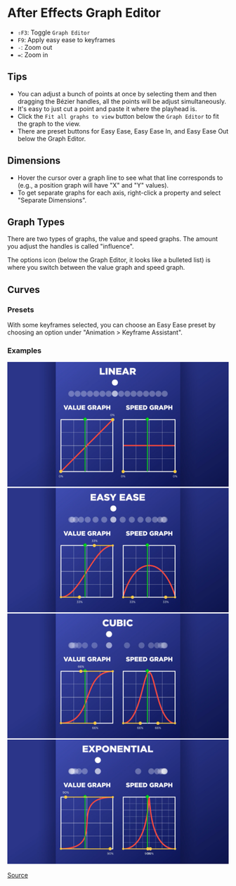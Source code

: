 # After Effects Graph Editor

- `⇧F3`: Toggle `Graph Editor`
- `F9`: Apply easy ease to keyframes
- `-`: Zoom out
- `=`: Zoom in

## Tips

- You can adjust a bunch of points at once by selecting them and then dragging the Bézier handles, all the points will be adjust simultaneously.
- It's easy to just cut a point and paste it where the playhead is.
- Click the `Fit all graphs to view` button below the `Graph Editor` to fit the graph to the view.
- There are preset buttons for Easy Ease, Easy Ease In, and Easy Ease Out below the Graph Editor.

## Dimensions

- Hover the cursor over a graph line to see what that line corresponds to (e.g., a position graph will have "X" and "Y" values).
- To get separate graphs for each axis, right-click a property and select "Separate Dimensions".

## Graph Types

There are two types of graphs, the value and speed graphs. The amount you adjust the handles is called "influence". 

The options icon (below the Graph Editor, it looks like a bulleted list) is where you switch between the value graph and speed graph.

## Curves

### Presets

With some keyframes selected, you can choose an Easy Ease preset by choosing an option under "Animation > Keyframe Assistant".

### Examples

![Linear](assets/after-effects-graph-linear.png)
![Easy Ease](assets/after-effects-graph-easy-ease.png)
![Cubic](assets/after-effects-graph-cubic.png)
![Exponential](assets/after-effects-graph-exponential.png)

[Source](https://www.schoolofmotion.com/blog/graph-editor-after-effects/)